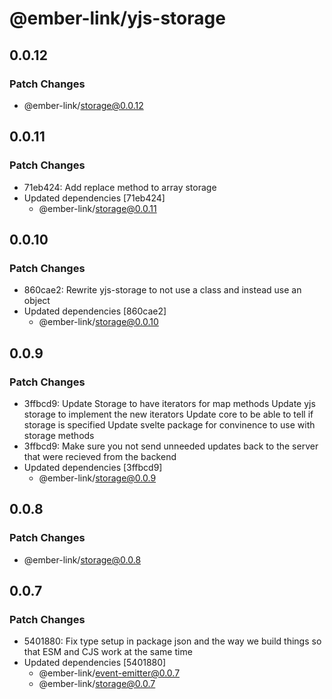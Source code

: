# @ember-link/yjs-storage

## 0.0.12

### Patch Changes

- @ember-link/storage@0.0.12

## 0.0.11

### Patch Changes

- 71eb424: Add replace method to array storage
- Updated dependencies [71eb424]
  - @ember-link/storage@0.0.11

## 0.0.10

### Patch Changes

- 860cae2: Rewrite yjs-storage to not use a class and instead use an object
- Updated dependencies [860cae2]
  - @ember-link/storage@0.0.10

## 0.0.9

### Patch Changes

- 3ffbcd9: Update Storage to have iterators for map methods
  Update yjs storage to implement the new iterators
  Update core to be able to tell if storage is specified
  Update svelte package for convinence to use with storage methods
- 3ffbcd9: Make sure you not send unneeded updates back to the server that were recieved from the backend
- Updated dependencies [3ffbcd9]
  - @ember-link/storage@0.0.9

## 0.0.8

### Patch Changes

- @ember-link/storage@0.0.8

## 0.0.7

### Patch Changes

- 5401880: Fix type setup in package json and the way we build things so that ESM and CJS work at the same time
- Updated dependencies [5401880]
  - @ember-link/event-emitter@0.0.7
  - @ember-link/storage@0.0.7
